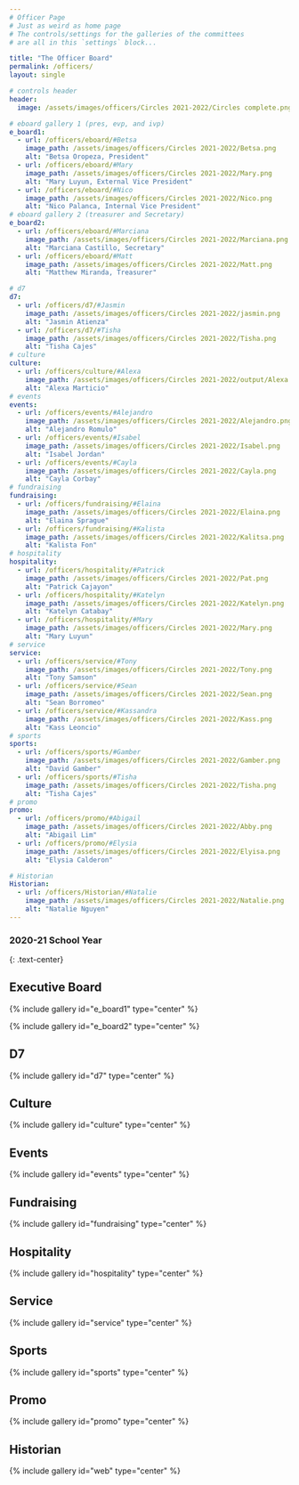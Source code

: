 ```yaml
---
# Officer Page
# Just as weird as home page
# The controls/settings for the galleries of the committees
# are all in this `settings` block...

title: "The Officer Board"
permalink: /officers/
layout: single

# controls header
header:
  image: /assets/images/officers/Circles 2021-2022/Circles complete.png

# eboard gallery 1 (pres, evp, and ivp)
e_board1:
  - url: /officers/eboard/#Betsa
    image_path: /assets/images/officers/Circles 2021-2022/Betsa.png
    alt: "Betsa Oropeza, President"
  - url: /officers/eboard/#Mary
    image_path: /assets/images/officers/Circles 2021-2022/Mary.png
    alt: "Mary Luyun, External Vice President"
  - url: /officers/eboard/#Nico
    image_path: /assets/images/officers/Circles 2021-2022/Nico.png
    alt: "Nico Palanca, Internal Vice President"
# eboard gallery 2 (treasurer and Secretary)
e_board2:
  - url: /officers/eboard/#Marciana
    image_path: /assets/images/officers/Circles 2021-2022/Marciana.png
    alt: "Marciana Castillo, Secretary"
  - url: /officers/eboard/#Matt
    image_path: /assets/images/officers/Circles 2021-2022/Matt.png
    alt: "Matthew Miranda, Treasurer"

# d7
d7:
  - url: /officers/d7/#Jasmin
    image_path: /assets/images/officers/Circles 2021-2022/jasmin.png
    alt: "Jasmin Atienza"
  - url: /officers/d7/#Tisha
    image_path: /assets/images/officers/Circles 2021-2022/Tisha.png
    alt: "Tisha Cajes"
# culture
culture:
  - url: /officers/culture/#Alexa
    image_path: /assets/images/officers/Circles 2021-2022/output/Alexa.png
    alt: "Alexa Marticio"
# events
events:
  - url: /officers/events/#Alejandro
    image_path: /assets/images/officers/Circles 2021-2022/Alejandro.png
    alt: "Alejandro Romulo"
  - url: /officers/events/#Isabel
    image_path: /assets/images/officers/Circles 2021-2022/Isabel.png
    alt: "Isabel Jordan"
  - url: /officers/events/#Cayla
    image_path: /assets/images/officers/Circles 2021-2022/Cayla.png
    alt: "Cayla Corbay"
# fundraising
fundraising:
  - url: /officers/fundraising/#Elaina
    image_path: /assets/images/officers/Circles 2021-2022/Elaina.png
    alt: "Elaina Sprague"
  - url: /officers/fundraising/#Kalista
    image_path: /assets/images/officers/Circles 2021-2022/Kalitsa.png
    alt: "Kalista Fon"
# hospitality
hospitality:
  - url: /officers/hospitality/#Patrick
    image_path: /assets/images/officers/Circles 2021-2022/Pat.png
    alt: "Patrick Cajayon"
  - url: /officers/hospitality/#Katelyn
    image_path: /assets/images/officers/Circles 2021-2022/Katelyn.png
    alt: "Katelyn Catabay"
  - url: /officers/hospitality/#Mary
    image_path: /assets/images/officers/Circles 2021-2022/Mary.png
    alt: "Mary Luyun"
# service
service:
  - url: /officers/service/#Tony
    image_path: /assets/images/officers/Circles 2021-2022/Tony.png
    alt: "Tony Samson"
  - url: /officers/service/#Sean
    image_path: /assets/images/officers/Circles 2021-2022/Sean.png
    alt: "Sean Borromeo"
  - url: /officers/service/#Kassandra
    image_path: /assets/images/officers/Circles 2021-2022/Kass.png
    alt: "Kass Leoncio"
# sports
sports:
  - url: /officers/sports/#Gamber
    image_path: /assets/images/officers/Circles 2021-2022/Gamber.png
    alt: "David Gamber"
  - url: /officers/sports/#Tisha
    image_path: /assets/images/officers/Circles 2021-2022/Tisha.png
    alt: "Tisha Cajes"
# promo
promo:
  - url: /officers/promo/#Abigail
    image_path: /assets/images/officers/Circles 2021-2022/Abby.png
    alt: "Abigail Lim"
  - url: /officers/promo/#Elysia
    image_path: /assets/images/officers/Circles 2021-2022/Elyisa.png
    alt: "Elysia Calderon"

# Historian
Historian:
  - url: /officers/Historian/#Natalie
    image_path: /assets/images/officers/Circles 2021-2022/Natalie.png
    alt: "Natalie Nguyen"
---
```


<!--
	this shouldn't need modification,
	unless you want to play with the
	layout!
  -->

### 2020-21 School Year
{: .text-center}

## Executive Board

{% include gallery id="e_board1" type="center" %}

{% include gallery id="e_board2" type="center" %}

## D7

{% include gallery id="d7" type="center" %}

## Culture

{% include gallery id="culture" type="center" %}

## Events

{% include gallery id="events" type="center" %}

## Fundraising

{% include gallery id="fundraising" type="center" %}

## Hospitality

{% include gallery id="hospitality" type="center" %}

## Service

{% include gallery id="service" type="center" %}

## Sports

{% include gallery id="sports" type="center" %}

## Promo

{% include gallery id="promo" type="center" %}

## Historian

{% include gallery id="web" type="center" %}
